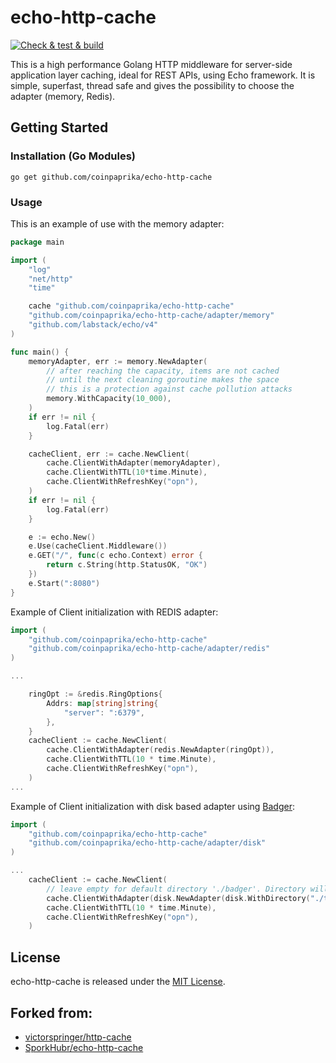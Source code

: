 # echo-http-cache
[![Check & test & build](https://github.com/coinpaprika/echo-http-cache/actions/workflows/main.yml/badge.svg)](https://github.com/coinpaprika/echo-http-cache/actions/workflows/main.yml)

This is a high performance Golang HTTP middleware for server-side application layer caching, ideal for REST APIs, using Echo framework.
It is simple, superfast, thread safe and gives the possibility to choose the adapter (memory, Redis).

## Getting Started

### Installation (Go Modules)
`go get github.com/coinpaprika/echo-http-cache`

### Usage
This is an example of use with the memory adapter:

```go
package main

import (
	"log"
	"net/http"
	"time"

	cache "github.com/coinpaprika/echo-http-cache"
	"github.com/coinpaprika/echo-http-cache/adapter/memory"
	"github.com/labstack/echo/v4"
)

func main() {
	memoryAdapter, err := memory.NewAdapter(
		// after reaching the capacity, items are not cached 
		// until the next cleaning goroutine makes the space
		// this is a protection against cache pollution attacks
		memory.WithCapacity(10_000),  
	) 
	if err != nil {
		log.Fatal(err)
	}

	cacheClient, err := cache.NewClient(
		cache.ClientWithAdapter(memoryAdapter),
		cache.ClientWithTTL(10*time.Minute),
		cache.ClientWithRefreshKey("opn"),
	)
	if err != nil {
		log.Fatal(err)
	}

	e := echo.New()
	e.Use(cacheClient.Middleware())
	e.GET("/", func(c echo.Context) error {
		return c.String(http.StatusOK, "OK")
	})
	e.Start(":8080")
}
```

Example of Client initialization with REDIS adapter:
```go
import (
    "github.com/coinpaprika/echo-http-cache"
    "github.com/coinpaprika/echo-http-cache/adapter/redis"
)

...

    ringOpt := &redis.RingOptions{
        Addrs: map[string]string{
            "server": ":6379",
        },
    }
    cacheClient := cache.NewClient(
        cache.ClientWithAdapter(redis.NewAdapter(ringOpt)),
        cache.ClientWithTTL(10 * time.Minute),
        cache.ClientWithRefreshKey("opn"),
    )
...
```

Example of Client initialization with disk based adapter using [Badger](https://github.com/dgraph-io/badger/):
```go
import (
    "github.com/coinpaprika/echo-http-cache"
    "github.com/coinpaprika/echo-http-cache/adapter/disk"
)

...
    cacheClient := cache.NewClient(
        // leave empty for default directory './badger'. Directory will be created if not exist.
        cache.ClientWithAdapter(disk.NewAdapter(disk.WithDirectory("./tmp/badger"))), 
        cache.ClientWithTTL(10 * time.Minute),
        cache.ClientWithRefreshKey("opn"),
    )
```

## License
echo-http-cache is released under the [MIT License](https://github.com/SporkHubr/echo-http-cache/blob/master/LICENSE).

## Forked from:
- [victorspringer/http-cache](https://github.com/victorspringer/http-cache)
- [SporkHubr/echo-http-cache](https://github.com/SporkHubr/echo-http-cache)